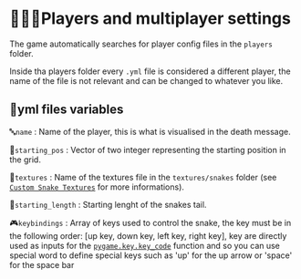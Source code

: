 # 🧑‍🤝‍🧑Players and multiplayer settings

The game automatically searches for player config files in the `players` folder.

Inside tha players folder every `.yml` file is considered a different player, the name of the file is not relevant and can be changed to whatever you like.

## 📄yml files variables

🔤`name` : Name of the player, this is what is visualised in the death message.

📍`starting_pos` : Vector of two integer representing the starting position in the grid.

🎨`textures` : Name of the textures file in the `textures/snakes` folder (see [`Custom Snake Textures`](./textures/snakes.md) for more informations).

📏`starting_length` : Starting lenght of the snakes tail.

🎮`keybindings` : Array of keys used to control the snake, the key must be in the following order: [up key, down key, left key, right key], key are directly used as inputs for the [`pygame.key.key_code`](https://www.pygame.org/docs/ref/key.html#pygame.key.key_code) function and so you can use special word to define special keys such as 'up' for the up arrow or 'space' for the space bar